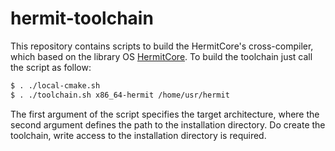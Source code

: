 # hermit-toolchain

This repository contains scripts to build the HermitCore's cross-compiler, which based on the library OS [HermitCore](http://www.hermitcore.org).
To build the toolchain just call the script as follow:

```bash
$ . ./local-cmake.sh
$ . ./toolchain.sh x86_64-hermit /home/usr/hermit
```

The first argument of the script specifies the target architecture, where the second argument defines the path to the installation directory.
Do create the toolchain, write access to the installation directory is required.
